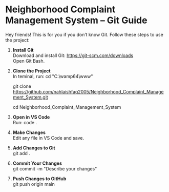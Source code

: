 # Neighborhood Complaint Management System – Git Guide

Hey friends! This is for you if you don’t know Git. Follow these steps to use the project:

1. **Install Git**  
   Download and install Git: https://git-scm.com/downloads  
   Open Git Bash.

2. **Clone the Project**  
   In teminal, run:
   cd "C:\wamp64\www"
   
   git clone https://github.com/nahlaishfaq2005/Neighborhood_Complaint_Management_System.git
   
   cd Neighborhood_Complaint_Management_System

4. **Open in VS Code**  
   Run:
   code .

5. **Make Changes**  
   Edit any file in VS Code and save.

6. **Add Changes to Git**  
   git add .

7. **Commit Your Changes**  
   git commit -m "Describe your changes"

8. **Push Changes to GitHub**  
   git push origin main
